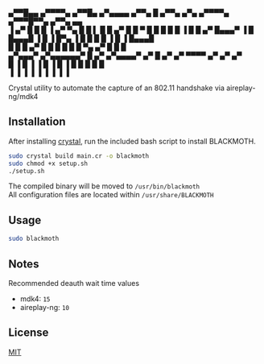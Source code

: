  ▄▀▀█▄▄   ▄▀▀▀▀▄      ▄▀▀█▄   ▄▀▄▄▄▄   ▄▀▀▄ █  ▄▀▀▄ ▄▀▄  ▄▀▀▀▀▄   ▄▀▀▀█▀▀▄  ▄▀▀▄ ▄▄  
▐ ▄▀   █ █    █      ▐ ▄▀ ▀▄ █ █    ▌ █  █ ▄▀ █  █ ▀  █ █      █ █    █  ▐ █  █   ▄▀ 
  █▄▄▄▀  ▐    █        █▄▄▄█ ▐ █      ▐  █▀▄  ▐  █    █ █      █ ▐   █     ▐  █▄▄▄█  
  █   █      █        ▄▀   █   █        █   █   █    █  ▀▄    ▄▀    █         █   █  
 ▄▀▄▄▄▀    ▄▀▄▄▄▄▄▄▀ █   ▄▀   ▄▀▄▄▄▄▀ ▄▀   █  ▄▀   ▄▀     ▀▀▀▀    ▄▀         ▄▀  ▄▀  
█    ▐     █         ▐   ▐   █     ▐  █    ▐  █    █             █          █   █    
▐          ▐                 ▐        ▐       ▐    ▐             ▐          ▐   ▐    

Crystal utility to automate the capture of an 802.11 handshake via aireplay-ng/mdk4

## Installation

After installing [crystal](https://crystal-lang.org/install/), run the included bash script to install BLACKMOTH.

```bash
sudo crystal build main.cr -o blackmoth
sudo chmod +x setup.sh
./setup.sh
```

The compiled binary will be moved to `/usr/bin/blackmoth`  
All configuration files are located within `/usr/share/BLACKMOTH`

## Usage

```bash
sudo blackmoth
```
## Notes 
Recommended deauth wait time values
* mdk4: `15` 
* aireplay-ng: `10`
## License
[MIT](https://choosealicense.com/licenses/mit/)
